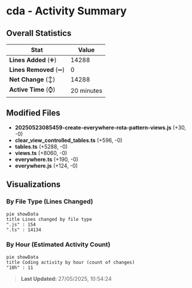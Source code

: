 # cda - Activity Summary 

## Overall Statistics

| Stat                   | Value                                                             |
| ---------------------- | ----------------------------------------------------------------- |
| **Lines Added** (➕)   | 14288                                          |
| **Lines Removed** (➖) | 0                                        |
| **Net Change** (↕)    | 14288                |
| **Active Time** (⌚)   | 20 minutes |


## Modified Files
- **20250523085459-create-everywhere-rota-pattern-views.js** (+30, -0)
- **clear_view_controlled_tables.ts** (+596, -0)
- **tables.ts** (+5288, -0)
- **views.ts** (+8060, -0)
- **everywhere.ts** (+190, -0)
- **everywhere.js** (+124, -0)

## Visualizations

### By File Type (Lines Changed)

```mermaid
pie showData
title Lines changed by file type
".js" : 154
".ts" : 14134
```

### By Hour (Estimated Activity Count)

```mermaid
pie showData
title Coding activity by hour (count of changes)
"10h" : 11
```


> **Last Updated:** 27/05/2025, 10:54:24
